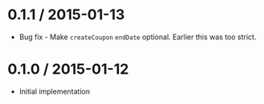 0.1.1 / 2015-01-13
==================

  * Bug fix - Make `createCoupon` `endDate` optional. Earlier this was too strict.

0.1.0 / 2015-01-12
==================

  * Initial implementation
